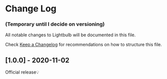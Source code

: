 # Change Log

### (Temporary until I decide on versioning)

All notable changes to Lightbulb will be documented in this file.

Check [Keep a Changelog](http://keepachangelog.com/) for recommendations on how to structure this file.

## [1.0.0] - 2020-11-02

Official release💡

